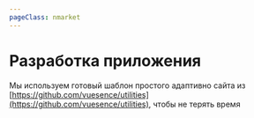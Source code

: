 ```yaml
---
pageClass: nmarket
---
```

# Разработка приложения

Мы используем готовый шаблон простого адаптивно сайта из [https://github.com/vuesence/utilities](https://github.com/vuesence/utilities), чтобы не терять время